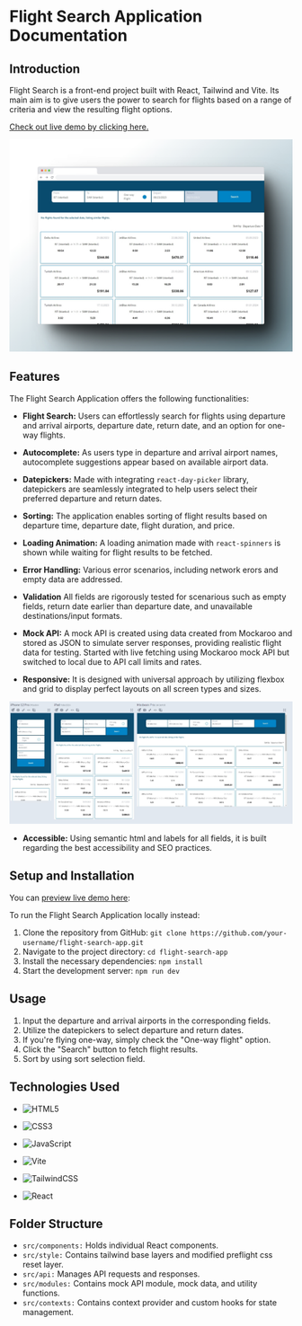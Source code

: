 

# Flight Search Application Documentation

## Introduction
Flight Search is a front-end project built with React, Tailwind and Vite. Its main aim is to give users the power to search for flights based on a range of criteria and view the resulting flight options.

[Check out live demo by clicking here.](https://cagatay-usta.github.io/flight-search-application/)

![browserpresentation](readmeimg/browserpresentation.jpg)



## Features
The Flight Search Application offers the following functionalities:

- **Flight Search:** Users can effortlessly search for flights using departure and arrival airports, departure date, return date, and an option for one-way flights.

- **Autocomplete:** As users type in departure and arrival airport names, autocomplete suggestions appear based on available airport data.

- **Datepickers:** Made with integrating `react-day-picker`  library, datepickers are seamlessly integrated to help users select their preferred departure and return dates.

- **Sorting:** The application enables sorting of flight results based on departure time, departure date, flight duration, and price.

- **Loading Animation:** A loading animation made with `react-spinners` is shown while waiting for flight results to be fetched.

- **Error Handling:** Various error scenarios, including network erors and empty data are addressed.

- **Validation** All fields are rigorously tested for scenarious such as empty fields, return date earlier than departure date, and unavailable destinations/input formats.

- **Mock API:** A mock API is created using data created from Mockaroo and stored as JSON to simulate server responses, providing realistic flight data for testing. Started with live fetching using Mockaroo mock API but switched to local due to API call limits and rates.

- **Responsive:** It is designed with universal approach by utilizing flexbox and grid to display perfect layouts on all screen types and sizes.

![responsive](readmeimg/flight-search-responsive.JPG)

- **Accessible:** Using semantic html and labels for all fields, it is built regarding the best accessibility and SEO practices.

## Setup and Installation
You can [preview live demo here](https://cagatay-usta.github.io/flight-search-application/):

To run the Flight Search Application locally instead:

1. Clone the repository from GitHub: `git clone https://github.com/your-username/flight-search-app.git`
2. Navigate to the project directory: `cd flight-search-app`
3. Install the necessary dependencies: `npm install`
4. Start the development server: `npm run dev`

## Usage
1. Input the departure and arrival airports in the corresponding fields.
2. Utilize the datepickers to select departure and return dates.
3. If you're flying one-way, simply check the "One-way flight" option.
4. Click the "Search" button to fetch flight results.
5. Sort by using sort selection field.

## Technologies Used

- ![HTML5](https://img.shields.io/badge/html5-%23E34F26.svg?style=for-the-badge&logo=html5&logoColor=white)

- ![CSS3](https://img.shields.io/badge/css3-%231572B6.svg?style=for-the-badge&logo=css3&logoColor=white)

- ![JavaScript](https://img.shields.io/badge/javascript-%23323330.svg?style=for-the-badge&logo=javascript&logoColor=%23F7DF1E)

- ![Vite](https://img.shields.io/badge/vite-%23646CFF.svg?style=for-the-badge&logo=vite&logoColor=white)

- ![TailwindCSS](https://img.shields.io/badge/tailwindcss-%2338B2AC.svg?style=for-the-badge&logo=tailwind-css&logoColor=white)

- ![React](https://img.shields.io/badge/react-%2320232a.svg?style=for-the-badge&logo=react&logoColor=%2361DAFB)

## Folder Structure
- `src/components:` Holds individual React components.
- `src/style:` Contains tailwind base layers and modified preflight css reset layer.
- `src/api:` Manages API requests and responses.
- `src/modules:` Contains mock API module, mock data, and utility functions.
- `src/contexts:` Contains context provider and custom hooks for state management.


